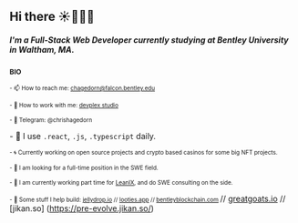 ## Hi there ☀️👨🏻‍💻

##### **I'm a Full-Stack Web Developer currently studying at Bentley University in Waltham, MA.**


<span style="font-size: 12px; font-weight: bold;">BIO</span>

<span style="font-size: 10px;">- 📫 How to reach me: chagedorn@falcon.bentley.edu</span>

<span style="font-size:10px;">- 💬 How to work with me: [devplex studio](https://devplex.studio/)</span>

<span style="font-size:10px;">- 💬 Telegram: @chrishagedorn</span>

<span style="font-size10px;">- 🤖 I use 
<code>.react</code>,
<code>.js</code>,
<code>.typescript</code> daily.
</span>

<span style="font-size:10px;">- 🌀 Currently working on open source projects and crypto based casinos for some big NFT projects.

<span style="font-size:10px;">- 🤝 I am looking for a full-time position in the SWE field.

  <span style="font-size:10px;">- 🥥 I am currently working part time for [LeanIX](https://www.leanix.net/), and do SWE consulting on the side.

<span style="font-size:10px;">- 🚧 Some stuff I help build: [jellydrop.io](https://www.jellydrop.io/) // [looties.app](https://www.looties.app/) // [bentleyblockchain.com](https://www.bentleyblockchain.com/) </span> // [greatgoats.io](https://www.greatgoats.io/) // [jikan.so] (https://pre-evolve.jikan.so/)
